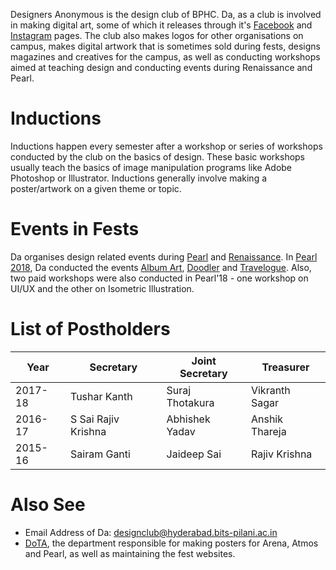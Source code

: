 <!-- TITLE: Designers Anonymous -->
<!-- SUBTITLE: Designers Anonymous, often abbreviated Da, is the design club of BITS Hyderabad. -->

Designers Anonymous is the design club of BPHC. Da, as a club is involved in making digital art, some of which it releases through it's [Facebook](https://www.facebook.com/designclubbphc/) and [Instagram](https://www.instagram.com/da_bphc/) pages. The club also makes logos for other organisations on campus, makes digital artwork that is sometimes sold during fests, designs magazines and creatives for the campus, as well as conducting workshops aimed at teaching design and conducting events during Renaissance and Pearl. 
# Inductions
Inductions happen every semester after a workshop or series of workshops conducted by the club on the basics of design. These basic workshops usually teach the basics of image manipulation programs like Adobe Photoshop or Illustrator. Inductions generally involve making a poster/artwork on a given theme or topic.
# Events in Fests
Da organises design related events during [Pearl](/fests/pearl) and [Renaissance](/fests/renaissance). In [Pearl 2018](/fests/pearl/2018), Da conducted the events [Album Art](/fests/pearl/events/album-art), [Doodler](/fests/pearl/events/doodler) and [Travelogue](/fests/pearl/fests/pearl/events/travelogue). Also, two paid workshops were also conducted in Pearl'18 - one workshop on UI/UX and the other on Isometric Illustration. 
# List of Postholders
<center>

| Year | Secretary | Joint Secretary | Treasurer |
|--|--|--|--|
| 2017-18 | Tushar Kanth | Suraj Thotakura | Vikranth Sagar |
| 2016-17 | S Sai Rajiv Krishna | Abhishek Yadav | Anshik Thareja |
| 2015-16 | Sairam Ganti | Jaideep Sai | Rajiv Krishna |

</center>

# Also See
- Email Address of Da: [designclub@hyderabad.bits-pilani.ac.in](mailto:designclub@hyderabad.bits-pilani.ac.in)
- [DoTA](/orgs/dota), the department responsible for making posters for Arena, Atmos and Pearl, as well as maintaining the fest websites. 